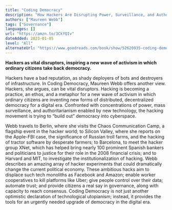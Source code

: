 ```yaml
---
title: "Coding Democracy"
description: "How Hackers Are Disrupting Power, Surveillance, and Authoritarianism"
authors: ["Maureen Webb"]
tags: ["Governance"]
languages: []
url: "https://amzn.to/3CkYQIv"
dateAdded: 2023-01-05
level: "All"
alternateUrl: "https://www.goodreads.com/book/show/52620935-coding-democracy"
---
```


**Hackers as vital disruptors, inspiring a new wave of activism in which ordinary citizens take back democracy.**

Hackers have a bad reputation, as shady deployers of bots and destroyers of infrastructure. In Coding Democracy, Maureen Webb offers another view. Hackers, she argues, can be vital disruptors. Hacking is becoming a practice, an ethos, and a metaphor for a new wave of activism in which ordinary citizens are inventing new forms of distributed, decentralized democracy for a digital era. Confronted with concentrations of power, mass surveillance, and authoritarianism enabled by new technology, the hacking movement is trying to “build out” democracy into cyberspace.

Webb travels to Berlin, where she visits the Chaos Communication Camp, a flagship event in the hacker world; to Silicon Valley, where she reports on the Apple-FBI case, the significance of Russian troll farms, and the hacking of tractor software by desperate farmers; to Barcelona, to meet the hacker group XNet, which has helped bring nearly 100 prominent Spanish bankers and politicians to justice for their role in the 2008 financial crisis; and to Harvard and MIT, to investigate the institutionalization of hacking. Webb describes an amazing array of hacker experiments that could dramatically change the current political economy. These ambitious hacks aim to displace such tech monoliths as Facebook and Amazon; enable worker cooperatives to kill platforms like Uber; give people control over their data; automate trust; and provide citizens a real say in governance, along with capacity to reach consensus. Coding Democracy is not just another optimistic declaration of technological utopianism; instead, it provides the tools for an urgently needed upgrade of democracy in the digital era.
